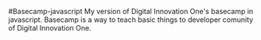 #Basecamp-javascript
My version of Digital Innovation One's basecamp in javascript. Basecamp is a way to teach basic things to developer comunity of Digital Innovation One.
